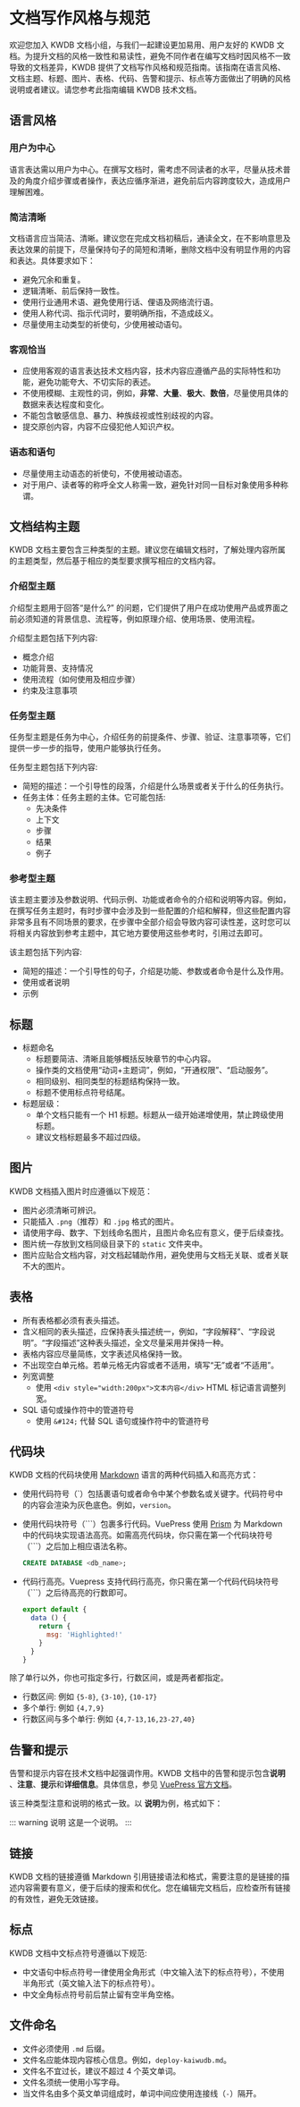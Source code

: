 # 文档写作风格与规范

欢迎您加入 KWDB 文档小组，与我们一起建设更加易用、用户友好的 KWDB 文档。为提升文档的风格一致性和易读性，避免不同作者在编写文档时因风格不一致导致的文档差异，KWDB 提供了文档写作风格和规范指南。该指南在语言风格、文档主题、标题、图片、表格、代码、告警和提示、标点等方面做出了明确的风格说明或者建议。请您参考此指南编辑 KWDB 技术文档。

## 语言风格

### 用户为中心

语言表达需以用户为中心。在撰写文档时，需考虑不同读者的水平，尽量从技术普及的角度介绍步骤或者操作，表达应循序渐进，避免前后内容跨度较大，造成用户理解困难。

### 简洁清晰

文档语言应当简洁、清晰。建议您在完成文档初稿后，通读全文，在不影响意思及表达效果的前提下，尽量保持句子的简短和清晰，删除文档中没有明显作用的内容和表达。具体要求如下：

- 避免冗余和重复。
- 逻辑清晰、前后保持一致性。
- 使用行业通用术语、避免使用行话、俚语及网络流行语。
- 使用人称代词、指示代词时，要明确所指，不造成歧义。
- 尽量使用主动类型的祈使句，少使用被动语句。

### 客观恰当

- 应使用客观的语言表达技术文档内容，技术内容应遵循产品的实际特性和功能，避免功能夸大、不切实际的表述。
- 不使用模糊、主观性的词，例如，**非常**、**大量**、**极大**、**数倍**，尽量使用具体的数据来表达程度和变化。
- 不能包含敏感信息、暴力、种族歧视或性别歧视的内容。
- 提交原创内容，内容不应侵犯他人知识产权。

### 语态和语句

- 尽量使用主动语态的祈使句，不使用被动语态。
- 对于用户、读者等的称呼全文人称需一致，避免针对同一目标对象使用多种称谓。

## 文档结构主题

KWDB 文档主要包含三种类型的主题。建议您在编辑文档时，了解处理内容所属的主题类型，然后基于相应的类型要求撰写相应的文档内容。

### 介绍型主题

介绍型主题用于回答“是什么?” 的问题，它们提供了用户在成功使用产品或界面之前必须知道的背景信息、流程等，例如原理介绍、使用场景、使用流程。

介绍型主题包括下列内容:

- 概念介绍
- 功能背景、支持情况
- 使用流程（如何使用及相应步骤）
- 约束及注意事项

### 任务型主题

任务型主题是任务为中心，介绍任务的前提条件、步骤、验证、注意事项等，它们提供一步一步的指导，使用户能够执行任务。

任务型主题包括下列内容:

- 简短的描述：一个引导性的段落，介绍是什么场景或者关于什么的任务执行。
- 任务主体：任务主题的主体。它可能包括:
  - 先决条件
  - 上下文
  - 步骤
  - 结果
  - 例子

### 参考型主题

该主题主要涉及参数说明、代码示例、功能或者命令的介绍和说明等内容。例如，在撰写任务主题时，有时步骤中会涉及到一些配置的介绍和解释，但这些配置内容非常多且有不同场景的要求，在步骤中全部介绍会导致内容可读性差，这时您可以将相关内容放到参考主题中，其它地方要使用这些参考时，引用过去即可。

该主题包括下列内容:

- 简短的描述：一个引导性的句子，介绍是功能、参数或者命令是什么及作用。
- 使用或者说明
- 示例

## 标题

- 标题命名
  - 标题要简洁、清晰且能够概括反映章节的中心内容。
  - 操作类的文档使用“动词+主题词”，例如，“开通权限”、“启动服务”。
  - 相同级别、相同类型的标题结构保持一致。
  - 标题不使用标点符号结尾。
- 标题层级：
  - 单个文档只能有一个 H1 标题。标题从一级开始递增使用，禁止跨级使用标题。
  - 建议文档标题最多不超过四级。

## 图片

KWDB 文档插入图片时应遵循以下规范：

- 图片必须清晰可辨识。
- 只能插入 `.png`（推荐）和 `.jpg` 格式的图片。
- 请使用字母、数字、下划线命名图片，且图片命名应有意义，便于后续查找。
- 图片统一存放到文档同级目录下的 `static` 文件夹中。
- 图片应贴合文档内容，对文档起辅助作用，避免使用与文档无关联、或者关联不大的图片。

## 表格

- 所有表格都必须有表头描述。
- 含义相同的表头描述，应保持表头描述统一，例如，“字段解释”、“字段说明”。“字段描述”这种表头描述，全文尽量采用并保持一种。
- 表格内容应尽量简练，文字表述风格保持一致。
- 不出现空白单元格。若单元格无内容或者不适用，填写“无”或者“不适用”。
- 列宽调整
  - 使用 `<div style="width:200px">文本内容</div>` HTML 标记语言调整列宽。
- SQL 语句或操作符中的管道符号
  - 使用 `&#124;` 代替 SQL 语句或操作符中的管道符号

## 代码块

KWDB 文档的代码块使用 [Markdown](https://en.wikipedia.org/wiki/Markdown) 语言的两种代码插入和高亮方式：

- 使用代码符号（\`）包括裹语句或者命令中某个参数名或关键字。代码符号中的内容会渲染为灰色底色。例如，`version`。
- 使用代码块符号（\```）包裹多行代码。VuePress 使用 [Prism](https://prismjs.com/) 为 Markdown 中的代码块实现语法高亮。如需高亮代码块，你只需在第一个代码块符号（\```）之后加上相应语法名称。

    ```SQL
    CREATE DATABASE <db_name>;
    ```

- 代码行高亮。Vuepress 支持代码行高亮，你只需在第一个代码代码块符号（\```）之后待高亮的行数即可。

    ``` js {4}
    export default {
      data () {
        return {
          msg: 'Highlighted!'
        }
      }
    }
    ```

除了单行以外，你也可指定多行，行数区间，或是两者都指定。

- 行数区间: 例如 `{5-8}`, `{3-10}`, `{10-17}`
- 多个单行: 例如 `{4,7,9}`
- 行数区间与多个单行: 例如 `{4,7-13,16,23-27,40}`

## 告警和提示

告警和提示内容在技术文档中起强调作用。KWDB 文档中的告警和提示包含**说明** 、**注意**、**提示**和**详细信息**。具体信息，参见 [VuePress 官方文档](https://vuepress.vuejs.org/zh/guide/markdown.html#%E8%87%AA%E5%AE%9A%E4%B9%89%E5%AE%B9%E5%99%A8)。

该三种类型注意和说明的格式一致。以 **说明**为例，格式如下：

::: warning 说明
这是一个说明。
:::

## 链接

KWDB 文档的链接遵循 Markdown 引用链接语法和格式，需要注意的是链接的描述内容需要有意义，便于后续的搜索和优化。您在编辑完文档后，应检查所有链接的有效性，避免无效链接。

## 标点

KWDB 文档中文标点符号遵循以下规范:

- 中文语句中标点符号一律使用全角形式（中文输入法下的标点符号），不使用半角形式（英文输入法下的标点符号）。
- 中文全角标点符号前后禁止留有空半角空格。

## 文件命名

- 文件必须使用 `.md` 后缀。
- 文件名应能体现内容核心信息。例如，`deploy-kaiwudb.md`。
- 文件名不宜过长，建议不超过 4 个英文单词。
- 文件名须统一使用小写字母。
- 当文件名由多个英文单词组成时，单词中间应使用连接线（`-`）隔开。
